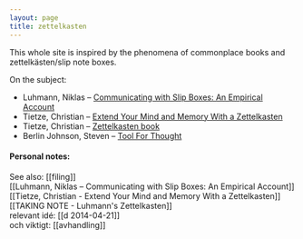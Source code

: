 ```yaml
---
layout: page
title: zettelkasten
---
```


This whole site is inspired by the phenomena of commonplace books and zettelkästen/slip note boxes. 

On the subject:

* Luhmann, Niklas – [Communicating with Slip Boxes: An Empirical Account](http://scriptogr.am/kuehnm/post/2012-12-22-111621)
* Tietze, Christian – [Extend Your Mind and Memory With a Zettelkasten](http://christiantietze.de/posts/2013/11/extend-your-mind-and-memory-with-a-zettelkasten/)  
* Tietze, Christian – [Zettelkasten book](http://www.zettelkasten.de)  
* Berlin Johnson, Steven – [Tool For Thought](http://www.stevenberlinjohnson.com/movabletype/archives/000230.html)  


#### Personal notes:

See also: [[filing]]  
[[Luhmann, Niklas – Communicating with Slip Boxes: An Empirical Account]]  
[[Tietze, Christian - Extend Your Mind and Memory With a Zettelkasten]]  
[[TAKING NOTE - Luhmann's Zettelkasten]]  
relevant idé: [[d 2014-04-21]]  
och viktigt: [[avhandling]]  

